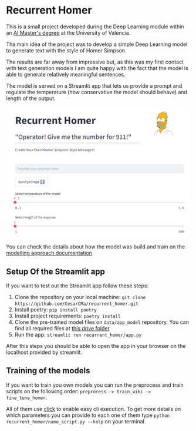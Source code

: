 # Recurrent Homer

This is a small project developed during the Deep Learning module within an [AI Master's degree](https://idal.uv.es/master_ia3/) at the University of Valencia.

Tha main idea of the project was to develop a simple Deep Learning model to generate text with the style of Homer Simpson.

The results are far away from impressive but, as this was my first contact with text generation models I am quite happy with the fact that the model is able to generate relatively meaningful sentences.

The model is served on a Streamlit app that lets us provide a prompt and regulate the temperature (how conservative the model should behave) and length of the output.

<div style="align: center; text-align:center;">
  <img src="https://github.com/CesarCMa/recurrent_homer/blob/main/recurrent_homer/img/land_page_app.png"/>
</div>


You can check the details about how the model was build and train on the [modelling approach documentation](https://github.com/CesarCMa/recurrent_homer/blob/main/docs/modelling_approach.md)

## Setup Of the Streamlit app

If you want to test out the Streamlit app follow these steps:

1. Clone the repository on your local machine: `git clone https://github.com/CesarCMa/recurrent_homer.git`
2. Install poetry: `pip install poetry`
3. Install project requirements: `poetry install` 
4. Clone the pre-trained model files on `data/app_model` repository. You can find all required files at [this drive folder](https://drive.google.com/drive/folders/1O7Cnsm56JprPkG18n5PIGaSBzakJbCKT?usp=drive_link).
5. Run the app: `streamlit run recurrent_homer/app.py`

After this steps you should be able to open the app in your browser on the localhost provided by streamlit.


## Training of the models

If you want to train you own models you can run the preprocess and train scripts on the following order: `preprocess -> train_wiki -> fine_tune_homer`.

All of them use [click](https://click.palletsprojects.com/en/8.1.x/) to enable easy cli execution. To get more details on which parameters you can provide to each one of them type `python recurrent_homer/name_script.py --help` on your terminal.

